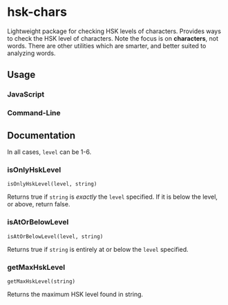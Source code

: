 # hsk-chars

Lightweight package for checking HSK levels of characters. Provides ways to check the HSK level of characters. Note the focus is on **characters**, not words. There are other utilities which are smarter, and better suited to analyzing words.

## Usage

### JavaScript


### Command-Line

## Documentation

In all cases, `level` can be 1-6.

### isOnlyHskLevel

```
isOnlyHskLevel(level, string)
```

Returns true if `string` is *exactly* the `level` specified. If it is below the level, or above, return false.

### isAtOrBelowLevel

```
isAtOrBelowLevel(level, string)
```

Returns true if `string` is entirely at or below the `level` specified.


### getMaxHskLevel

```
getMaxHskLevel(string)
```

Returns the maximum HSK level found in string.
